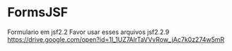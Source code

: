 # FormsJSF
Formulario em jsf2.2
Favor usar esses arquivos jsf2.2.9
https://drive.google.com/open?id=1I_1UZ7AlrTaVVvRow_jAc7k0z274w5mR
